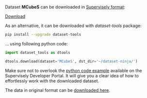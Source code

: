 Dataset **MCubeS** can be downloaded in [Supervisely format](https://developer.supervisely.com/api-references/supervisely-annotation-json-format):

 [Download](https://assets.supervisely.com/supervisely-supervisely-assets-public/teams_storage/m/q/GY/TUaz2OtyIibwVfhwQthLTxxhwr04mNvkwKmvPKg1tDARFD0awWTJuk6LpQhFuwy8pjpY4ZhgOPpj2yvNy2TUOMIq4d3AAHvheq6EIZI8CUK1lBznbQ3FMMbtEz4O.tar)

As an alternative, it can be downloaded with *dataset-tools* package:
``` bash
pip install --upgrade dataset-tools
```

... using following python code:
``` python
import dataset_tools as dtools

dtools.download(dataset='MCubeS', dst_dir='~/dataset-ninja/')
```
Make sure not to overlook the [python code example](https://developer.supervisely.com/getting-started/python-sdk-tutorials/iterate-over-a-local-project) available on the Supervisely Developer Portal. It will give you a clear idea of how to effortlessly work with the downloaded dataset.

The data in original format can be [downloaded here](https://drive.google.com/file/d/14egTCyC0Pampb7imrXVwaDRffHN7FZxh/view?usp=sharing).